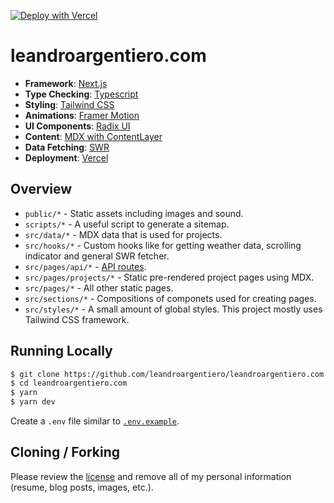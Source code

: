 [![Deploy with Vercel](https://vercel.com/button)](https://vercel.com/new/git/external?repository-url=https%3A%2F%2Fgithub.com%2Fleandroargentiero%2Fleandroargentiero.com)

# leandroargentiero.com

- **Framework**: [Next.js](https://nextjs.org/)
- **Type Checking**: [Typescript](https://www.typescriptlang.org/)
- **Styling**: [Tailwind CSS](https://tailwindcss.com/)
- **Animations**: [Framer Motion](https://www.framer.com/motion/)
- **UI Components**: [Radix UI](https://www.radix-ui.com/)
- **Content**: [MDX with ContentLayer](https://www.contentlayer.dev/)
- **Data Fetching**: [SWR](https://planetscale.com)
- **Deployment**: [Vercel](https://vercel.com)

## Overview

- `public/*` - Static assets including images and sound.
- `scripts/*` - A useful script to generate a sitemap.
- `src/data/*` - MDX data that is used for projects.
- `src/hooks/*` - Custom hooks like for getting weather data, scrolling
  indicator and general SWR fetcher.
- `src/pages/api/*` -
  [API routes](https://nextjs.org/docs/api-routes/introduction).
- `src/pages/projects/*` - Static pre-rendered project pages using MDX.
- `src/pages/*` - All other static pages.
- `src/sections/*` - Compositions of componets used for creating pages.
- `src/styles/*` - A small amount of global styles. This project mostly uses
  Tailwind CSS framework.

## Running Locally

```bash
$ git clone https://github.com/leandroargentiero/leandroargentiero.com.git
$ cd leandroargentiero.com
$ yarn
$ yarn dev
```

Create a `.env` file similar to
[`.env.example`](https://github.com/leerob/leerob.io/blob/main/.env.example).

## Cloning / Forking

Please review the
[license](https://github.com/leandroargentiero/leandroargentiero.com/blob/main/LICENSE.txt)
and remove all of my personal information (resume, blog posts, images, etc.).

